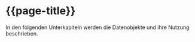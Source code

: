 # {{page-title}}

In den folgenden Unterkapiteln werden die Datenobjekte und ihre Nutzung beschrieben.
